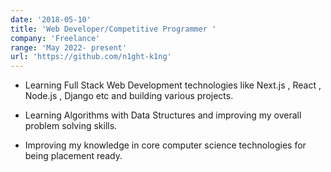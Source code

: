 ```yaml
---
date: '2018-05-10'
title: 'Web Developer/Competitive Programmer '
company: 'Freelance'
range: 'May 2022- present'
url: 'https://github.com/n1ght-k1ng'
---
```


- Learning Full Stack Web Development technologies like Next.js , React , Node.js , Django etc and building various projects.

- Learning Algorithms with Data Structures and improving my overall problem solving skills.

- Improving my knowledge in core computer science technologies for being placement ready.
